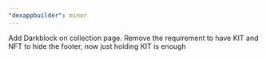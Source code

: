 ```yaml
---
"dexappbuilder": minor
---
```


Add Darkblock on collection page. Remove the requirement to have KIT and NFT to hide the footer, now just holding KIT is enough
